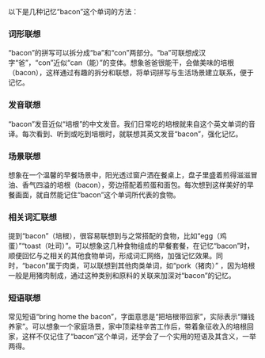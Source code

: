 以下是几种记忆“bacon”这个单词的方法：

### 词形联想
“bacon”的拼写可以拆分成“ba”和“con”两部分。“ba”可联想成汉字“爸”，“con”近似“can（能）”的变体。想象爸爸很能干，会做美味的培根（bacon），这样通过有趣的拆分和联想，将单词拼写与生活场景建立联系，便于记忆。

### 发音联想
“bacon”发音近似“培根”的中文发音。我们日常吃的培根就来自这个英文单词的音译。每次看到、听到或吃到培根时，就联想其英文发音“bacon”，强化记忆。 

### 场景联想
想象在一个温馨的早餐场景中，阳光透过窗户洒在餐桌上，盘子里盛着煎得滋滋冒油、香气四溢的培根（bacon），旁边搭配着煎蛋和面包。每次想到这样美好的早餐画面，就自然能记住“bacon”这个单词所代表的食物。 

### 相关词汇联想
提到“bacon”（培根），很容易联想到与之常搭配的食物，比如“egg（鸡蛋）”“toast（吐司）”。可以想象这几种食物组成的早餐套餐，在记忆“bacon”时，顺便回忆与之相关的其他食物单词，形成词汇网络，加强记忆效果。同时，“bacon”属于肉类，可以联想到其他肉类单词，如“pork（猪肉）” ，因为培根一般是用猪肉制成，通过这种类别和原料的关联来加深对“bacon”的记忆。

### 短语联想
常见短语“bring home the bacon”，字面意思是“把培根带回家”，实际表示“赚钱养家”。可以想象一个家庭场景，家中顶梁柱辛苦工作后，带着象征收入的培根回家，这样不仅记住了“bacon”这个单词，还学会了一个实用的短语及其含义，一举两得。 